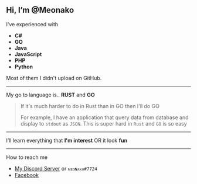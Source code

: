 ## Hi, I’m @**Meonako**

I've experienced with
- **C#**
- **GO**
- **Java**
- **JavaScript**
- **PHP**
- **Python**

Most of them I didn't upload on GitHub.

---

My go to language is.. **RUST** and **GO**

> If it's much harder to do in Rust than in GO then I'll do GO  
> 
> For example, I have an application that query data from database and display to `stdout` as `JSON`.
> This is super hard in `Rust` and `GO` is so easy  

---

I’ll learn everything that **I'm interest** OR it look **fun**

---

How to reach me
  - [My Discord Server](https://discord.gg/Tcggea9) or `ᴍᴇᴏɴᴀᴋᴏ#7724`
  - [Facebook](https://www.facebook.com/lolisukidesu/)
